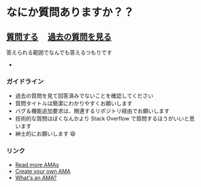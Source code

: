 # なにか質問ありますか？？

## [質問する](../../issues/new) &nbsp;&nbsp;&nbsp; [過去の質問を見る](../../issues?q=is%3Aissue+is%3Aclosed)

答えられる範囲でなんでも答えるつもりです

-

### ガイドライン

- 過去の質問を見て回答済みでないことを確認してください
- 質問タイトルは簡潔にわかりやすくお願いします
- バグ＆機能追加要求は、関連するリポジトリ経由でお願いします
- 技術的な質問はぼくなんかより Stack Overflow で質問するほうがいいと思います
- 紳士的にお願いします :smile:

### リンク

- [Read more AMAs](https://github.com/sindresorhus/amas)
- [Create your own AMA](https://github.com/sindresorhus/amas/blob/master/create-ama.md)
- [What's an AMA?](https://en.wikipedia.org/wiki/Reddit#IAmA_and_AMA)
